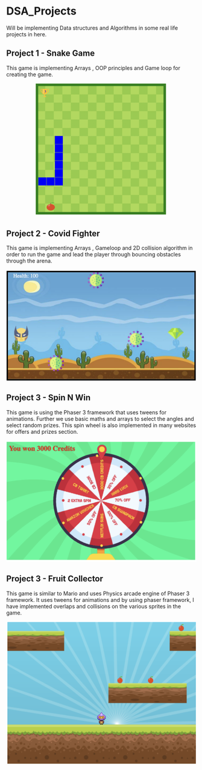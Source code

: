 # DSA_Projects
Will be implementing Data structures and Algorithms in some real life projects in here. 

## Project 1 - Snake Game ##

This game is implementing Arrays , OOP principles and Game loop for creating the game. 
<p align="center">
  <img src="images/snake.png" width="350" title="Snake game">
</p>


## Project 2 - Covid Fighter ##

This game is implementing Arrays , Gameloop and 2D collision algorithm in order to run the game and lead the player through bouncing obstacles through the arena.

<p align="center">
  <img src="images/Covid_Fighter.png" width="600" title="Covid Fighter game">
</p>

## Project 3 - Spin N Win ##

This game is using the Phaser 3 framework that uses tweens for animations. Further we use basic maths and arrays to select the angles and select random prizes. This spin wheel is also implemented in many websites for offers and prizes section.

<p align="center">
  <img src="images/spinNwin.png" width="600" title="Spin Wheel">
</p>


## Project 3 - Fruit Collector ##

This game is similar to Mario and uses Physics arcade engine of Phaser 3 framework. It uses tweens for animations and by using phaser framework, I have implemented overlaps and collisions on the various sprites in the game. 

<p align="center">
  <img src="images/Fruit_Collector.png" width="800" title="Fruit Collector Game">
</p>
